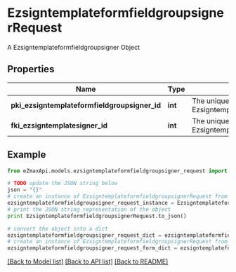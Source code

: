 # EzsigntemplateformfieldgroupsignerRequest

A Ezsigntemplateformfieldgroupsigner Object

## Properties

Name | Type | Description | Notes
------------ | ------------- | ------------- | -------------
**pki_ezsigntemplateformfieldgroupsigner_id** | **int** | The unique ID of the Ezsigntemplateformfieldgroupsigner | [optional] 
**fki_ezsigntemplatesigner_id** | **int** | The unique ID of the Ezsigntemplatesigner | 

## Example

```python
from eZmaxApi.models.ezsigntemplateformfieldgroupsigner_request import EzsigntemplateformfieldgroupsignerRequest

# TODO update the JSON string below
json = "{}"
# create an instance of EzsigntemplateformfieldgroupsignerRequest from a JSON string
ezsigntemplateformfieldgroupsigner_request_instance = EzsigntemplateformfieldgroupsignerRequest.from_json(json)
# print the JSON string representation of the object
print EzsigntemplateformfieldgroupsignerRequest.to_json()

# convert the object into a dict
ezsigntemplateformfieldgroupsigner_request_dict = ezsigntemplateformfieldgroupsigner_request_instance.to_dict()
# create an instance of EzsigntemplateformfieldgroupsignerRequest from a dict
ezsigntemplateformfieldgroupsigner_request_form_dict = ezsigntemplateformfieldgroupsigner_request.from_dict(ezsigntemplateformfieldgroupsigner_request_dict)
```
[[Back to Model list]](../README.md#documentation-for-models) [[Back to API list]](../README.md#documentation-for-api-endpoints) [[Back to README]](../README.md)


